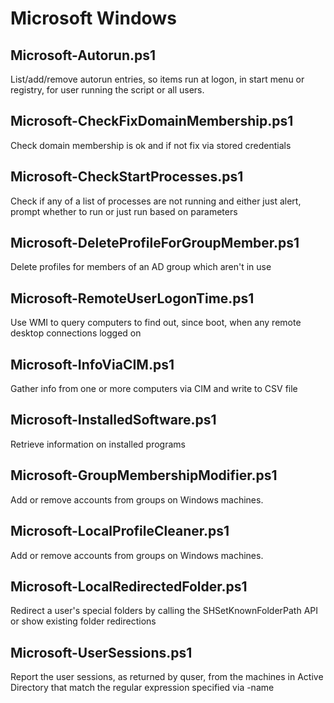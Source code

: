 # Microsoft Windows

## Microsoft-Autorun.ps1
List/add/remove autorun entries, so items run at logon, in start menu or registry, for user running the script or all users.

## Microsoft-CheckFixDomainMembership.ps1
Check domain membership is ok and if not fix via stored credentials

## Microsoft-CheckStartProcesses.ps1
Check if any of a list of processes are not running and either just alert, prompt whether to run or just run based on parameters

## Microsoft-DeleteProfileForGroupMember.ps1
Delete profiles for members of an AD group which aren't in use

## Microsoft-RemoteUserLogonTime.ps1
Use WMI to query computers to find out, since boot, when any remote desktop connections logged on

## Microsoft-InfoViaCIM.ps1
Gather info from one or more computers via CIM and write to CSV file

## Microsoft-InstalledSoftware.ps1
Retrieve information on installed programs

## Microsoft-GroupMembershipModifier.ps1
Add or remove accounts from groups on Windows machines.

## Microsoft-LocalProfileCleaner.ps1
Add or remove accounts from groups on Windows machines.

## Microsoft-LocalRedirectedFolder.ps1
Redirect a user's special folders by calling the SHSetKnownFolderPath API or show existing folder redirections

## Microsoft-UserSessions.ps1
Report the user sessions, as returned by quser, from the machines in Active Directory that match the regular expression specified via -name
